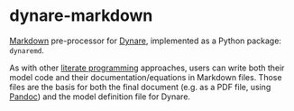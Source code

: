 # dynare-markdown

[Markdown](https://en.wikipedia.org/wiki/Markdown) pre-processor for
[Dynare](http://www.dynare.org/), implemented as a Python package: `dynaremd`.

As with other
[literate programming](https://en.wikipedia.org/wiki/Literate_programming)
approaches, users can write both their model code and their
documentation/equations in Markdown files. Those files are the basis for both
the final document (e.g. as a PDF file, using [Pandoc](http://pandoc.org/)) and
the model definition file for Dynare.

